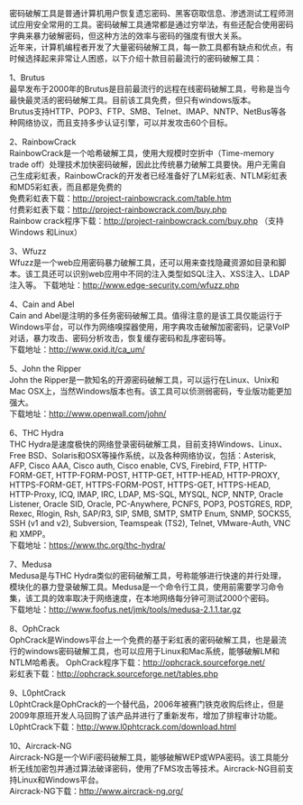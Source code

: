   密码破解工具是普通计算机用户恢复遗忘密码、黑客窃取信息、渗透测试工程师测试应用安全常用的工具。密码破解工具通常都是通过穷举法，有些还配合使用密码字典来暴力破解密码，但这种方法的效率与密码的强度有很大关系。           
   近年来，计算机编程者开发了大量密码破解工具，每一款工具都有缺点和优点，有时候选择起来非常让人困惑，以下介绍十款目前最流行的密码破解工具：         
   
1、Brutus                
最早发布于2000年的Brutus是目前最流行的远程在线密码破解工具，号称是当今最快最灵活的密码破解工具。目前该工具免费，但只有windows版本。              
Brutus支持HTTP、POP3、FTP、SMB、Telnet、IMAP、NNTP、NetBus等各种网络协议，而且支持多步认证引擎，可以并发攻击60个目标。               

2、RainbowCrack              
RainbowCrack是一个哈希破解工具，使用大规模时空折中（Time-memory trade off）处理技术加快密码破解，因此比传统暴力破解工具要快。用户无需自己生成彩虹表，RainbowCrack的开发者已经准备好了LM彩虹表、NTLM彩虹表和MD5彩虹表，而且都是免费的           
免费彩虹表下载：http://project-rainbowcrack.com/table.htm             
付费彩虹表下载：http://project-rainbowcrack.com/buy.php              
Rainbow crack程序下载：http://project-rainbowcrack.com/buy.php  （支持Windows 和Linux）             

3、Wfuzz            
Wfuzz是一个web应用密码暴力破解工具，还可以用来查找隐藏资源如目录和脚本。该工具还可以识别web应用中不同的注入类型如SQL注入、XSS注入、LDAP注入等。
下载地址：http://www.edge-security.com/wfuzz.php                 

4、Cain and Abel           
Cain and Abel是注明的多任务密码破解工具。值得注意的是该工具仅能运行于Windows平台，可以作为网络嗅探器使用，用字典攻击破解加密密码，记录VoIP对话，暴力攻击、密码分析攻击，恢复缓存密码和乱序密码等。        
下载地址：http://www.oxid.it/ca_um/         
 
5、John the Ripper           
John the Ripper是一款知名的开源密码破解工具，可以运行在Linux、Unix和Mac OSX上，当然Windows版本也有。该工具可以侦测弱密码，专业版功能更加强大。   
下载地址：http://www.openwall.com/john/               

6、THC Hydra         
THC Hydra是速度极快的网络登录密码破解工具，目前支持Windows、Linux、Free BSD、Solaris和OSX等操作系统，以及各种网络协议，包括：Asterisk, AFP, Cisco AAA, Cisco auth, Cisco enable, CVS, Firebird, FTP, HTTP-FORM-GET, HTTP-FORM-POST, HTTP-GET, HTTP-HEAD, HTTP-PROXY, HTTPS-FORM-GET, HTTPS-FORM-POST, HTTPS-GET, HTTPS-HEAD, HTTP-Proxy, ICQ, IMAP, IRC, LDAP, MS-SQL, MYSQL, NCP, NNTP, Oracle Listener, Oracle SID, Oracle, PC-Anywhere, PCNFS, POP3, POSTGRES, RDP, Rexec, Rlogin, Rsh, SAP/R3, SIP, SMB, SMTP, SMTP Enum, SNMP, SOCKS5, SSH (v1 and v2), Subversion, Teamspeak (TS2), Telnet, VMware-Auth, VNC 和 XMPP。                
下载地址：https://www.thc.org/thc-hydra/         

7、Medusa       
Medusa是与THC Hydra类似的密码破解工具，号称能够进行快速的并行处理，模块化的暴力登录破解工具。Medusa是一个命令行工具，使用前需要学习命令集，该工具的效率取决于网络速度，在本地网络每分钟可测试2000个密码。            
下载地址：http://www.foofus.net/jmk/tools/medusa-2.1.1.tar.gz                

8、OphCrack         
OphCrack是Windows平台上一个免费的基于彩虹表的密码破解工具，也是最流行的windows密码破解工具，也可以应用于Linux和Mac系统，能够破解LM和NTLM哈希表。
OphCrack程序下载：http://ophcrack.sourceforge.net/            
彩虹表下载：http://ophcrack.sourceforge.net/tables.php            

9、L0phtCrack       
L0phtCrack是OphCrack的一个替代品，2006年被赛门铁克收购后终止，但是2009年原班开发人马回购了该产品并进行了重新发布，增加了排程审计功能。
L0phtCrack下载：http://www.l0phtcrack.com/download.html            

10、Aircrack-NG           
Aircrack-NG是一个WiFi密码破解工具，能够破解WEP或WPA密码。该工具能分析无线加密包并通过算法破译密码，使用了FMS攻击等技术。Aircrack-NG目前支持Linux和Windows平台。               
Aircrack-NG下载：http://www.aircrack-ng.org/         
